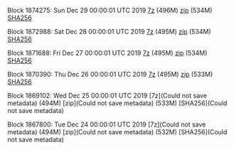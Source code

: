 Block 1874275: Sun Dec 29 00:00:01 UTC 2019 [7z](https://transfer.sh/5GSeS/bootstrap.dat.20191229.7z) (496M) [zip](https://transfer.sh/ooUfG/bootstrap.dat.20191229.zip) (534M) [SHA256](https://transfer.sh/L8AbE/sha256.txt)

Block 1872988: Sat Dec 28 00:00:01 UTC 2019 [7z](https://transfer.sh/cKSmr/bootstrap.dat.20191228.7z) (495M) [zip](https://transfer.sh/FDaQW/bootstrap.dat.20191228.zip) (534M) [SHA256](https://transfer.sh/730N0/sha256.txt)

Block 1871688: Fri Dec 27 00:00:01 UTC 2019 [7z](https://transfer.sh/tnRcT/bootstrap.dat.20191227.7z) (495M) [zip](https://transfer.sh/XNIGt/bootstrap.dat.20191227.zip) (534M) [SHA256](https://transfer.sh/14MXHS/sha256.txt)

Block 1870390: Thu Dec 26 00:00:01 UTC 2019 [7z]() (495M) [zip]() (533M) [SHA256]()

Block 1869102: Wed Dec 25 00:00:01 UTC 2019 [7z](Could not save metadata) (494M) [zip](Could not save metadata) (533M) [SHA256](Could not save metadata)

Block 1867800: Tue Dec 24 00:00:01 UTC 2019 [7z](Could not save metadata) (494M) [zip](Could not save metadata) (532M) [SHA256](Could not save metadata)
